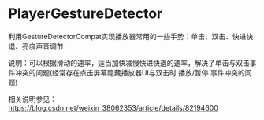 # PlayerGestureDetector
利用GestureDetectorCompat实现播放器常用的一些手势：单击、双击、快进快退、亮度声音调节

说明：可以根据滑动的速率，适当加快减慢快进快退的速率，解决了单击与双击事件冲突的问题(经常存在点击屏幕隐藏播放器UI与双击时 播放/暂停 事件冲突的问题)

相关说明参见：https://blog.csdn.net/weixin_38062353/article/details/82194600
